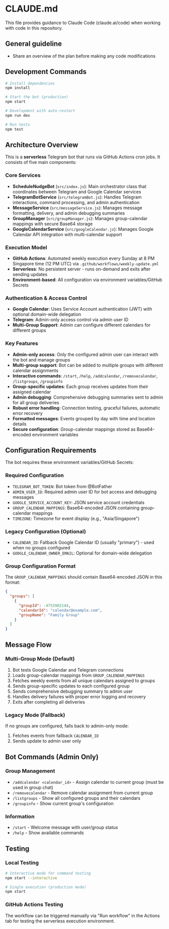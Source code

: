 # CLAUDE.md

This file provides guidance to Claude Code (claude.ai/code) when working with code in this repository.

## General guideline

- Share an overview of the plan before making any code modifications

## Development Commands

```bash
# Install dependencies
npm install

# Start the bot (production)
npm start

# Development with auto-restart
npm run dev

# Run tests
npm test
```

## Architecture Overview

This is a **serverless** Telegram bot that runs via GitHub Actions cron jobs. It consists of five main components:

### Core Services
- **ScheduleNudgeBot** (`src/index.js`): Main orchestrator class that coordinates between Telegram and Google Calendar services
- **TelegramBotService** (`src/telegramBot.js`): Handles Telegram interactions, command processing, and admin authentication
- **MessageService** (`src/messageService.js`): Manages message formatting, delivery, and admin debugging summaries
- **GroupManager** (`src/groupManager.js`): Manages group-calendar mappings with secure Base64 storage
- **GoogleCalendarService** (`src/googleCalendar.js`): Manages Google Calendar API integration with multi-calendar support

### Execution Model
- **GitHub Actions**: Automated weekly execution every Sunday at 8 PM Singapore time (12 PM UTC) via `.github/workflows/weekly-update.yml`
- **Serverless**: No persistent server - runs on-demand and exits after sending updates
- **Environment-based**: All configuration via environment variables/GitHub Secrets

### Authentication & Access Control
- **Google Calendar**: Uses Service Account authentication (JWT) with optional domain-wide delegation
- **Telegram**: Admin-only access control via admin user ID
- **Multi-Group Support**: Admin can configure different calendars for different groups

### Key Features
- **Admin-only access**: Only the configured admin user can interact with the bot and manage groups
- **Multi-group support**: Bot can be added to multiple groups with different calendar assignments
- **Interactive commands**: `/start`, `/help`, `/addcalendar`, `/removecalendar`, `/listgroups`, `/groupinfo`
- **Group-specific updates**: Each group receives updates from their assigned calendar
- **Admin debugging**: Comprehensive debugging summaries sent to admin for all group deliveries
- **Robust error handling**: Connection testing, graceful failures, automatic error recovery
- **Formatted messages**: Events grouped by day with time and location details
- **Secure configuration**: Group-calendar mappings stored as Base64-encoded environment variables

## Configuration Requirements

The bot requires these environment variables/GitHub Secrets:

### Required Configuration
- `TELEGRAM_BOT_TOKEN`: Bot token from @BotFather
- `ADMIN_USER_ID`: Required admin user ID for bot access and debugging messages
- `GOOGLE_SERVICE_ACCOUNT_KEY`: JSON service account credentials
- `GROUP_CALENDAR_MAPPINGS`: Base64-encoded JSON containing group-calendar mappings
- `TIMEZONE`: Timezone for event display (e.g., "Asia/Singapore")

### Legacy Configuration (Optional)
- `CALENDAR_ID`: Fallback Google Calendar ID (usually "primary") - used when no groups configured
- `GOOGLE_CALENDAR_OWNER_EMAIL`: Optional for domain-wide delegation

### Group Configuration Format
The `GROUP_CALENDAR_MAPPINGS` should contain Base64-encoded JSON in this format:
```json
{
  "groups": [
    {
      "groupId": -4753902144,
      "calendarId": "calendar@example.com",
      "groupName": "Family Group"
    }
  ]
}
```

## Message Flow

### Multi-Group Mode (Default)
1. Bot tests Google Calendar and Telegram connections
2. Loads group-calendar mappings from `GROUP_CALENDAR_MAPPINGS`
3. Fetches weekly events from all unique calendars assigned to groups
4. Sends group-specific updates to each configured group
5. Sends comprehensive debugging summary to admin user
6. Handles delivery failures with proper error logging and recovery
7. Exits after completing all deliveries

### Legacy Mode (Fallback)
If no groups are configured, falls back to admin-only mode:
1. Fetches events from fallback `CALENDAR_ID`
2. Sends update to admin user only

## Bot Commands (Admin Only)

### Group Management
- `/addcalendar <calendar_id>` - Assign calendar to current group (must be used in group chat)
- `/removecalendar` - Remove calendar assignment from current group
- `/listgroups` - Show all configured groups and their calendars
- `/groupinfo` - Show current group's configuration

### Information
- `/start` - Welcome message with user/group status
- `/help` - Show available commands

## Testing

### Local Testing
```bash
# Interactive mode for command testing
npm start --interactive

# Single execution (production mode)
npm start
```

### GitHub Actions Testing
The workflow can be triggered manually via "Run workflow" in the Actions tab for testing the serverless execution environment.
